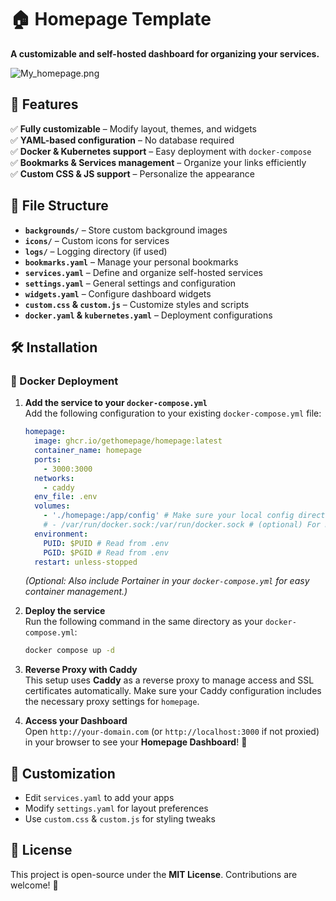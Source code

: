 # 🏠 Homepage Template  

**A customizable and self-hosted dashboard for organizing your services.**  

![My_homepage.png](#)  

## 🚀 Features  
✅ **Fully customizable** – Modify layout, themes, and widgets  
✅ **YAML-based configuration** – No database required  
✅ **Docker & Kubernetes support** – Easy deployment with `docker-compose`  
✅ **Bookmarks & Services management** – Organize your links efficiently  
✅ **Custom CSS & JS support** – Personalize the appearance  

## 📂 File Structure  
- **`backgrounds/`** – Store custom background images  
- **`icons/`** – Custom icons for services  
- **`logs/`** – Logging directory (if used)  
- **`bookmarks.yaml`** – Manage your personal bookmarks  
- **`services.yaml`** – Define and organize self-hosted services  
- **`settings.yaml`** – General settings and configuration  
- **`widgets.yaml`** – Configure dashboard widgets  
- **`custom.css` & `custom.js`** – Customize styles and scripts  
- **`docker.yaml` & `kubernetes.yaml`** – Deployment configurations  

## 🛠️ Installation  

### 🔹 Docker Deployment  

1. **Add the service to your `docker-compose.yml`**  
   Add the following configuration to your existing `docker-compose.yml` file:  

   ```yaml
   homepage:
     image: ghcr.io/gethomepage/homepage:latest
     container_name: homepage
     ports:
       - 3000:3000
     networks:
       - caddy
     env_file: .env
     volumes:
       - './homepage:/app/config' # Make sure your local config directory exists
       # - /var/run/docker.sock:/var/run/docker.sock # (optional) For Docker integrations)
     environment:
       PUID: $PUID # Read from .env
       PGID: $PGID # Read from .env
     restart: unless-stopped
   ```

   *(Optional: Also include Portainer in your `docker-compose.yml` for easy container management.)*  

2. **Deploy the service**  
   Run the following command in the same directory as your `docker-compose.yml`:  
   ```bash
   docker compose up -d
   ```

3. **Reverse Proxy with Caddy**  
   This setup uses **Caddy** as a reverse proxy to manage access and SSL certificates automatically. Make sure your Caddy configuration includes the necessary proxy settings for `homepage`.  

4. **Access your Dashboard**  
   Open `http://your-domain.com` (or `http://localhost:3000` if not proxied) in your browser to see your **Homepage Dashboard**! 🚀

## 🎨 Customization  
- Edit `services.yaml` to add your apps  
- Modify `settings.yaml` for layout preferences  
- Use `custom.css` & `custom.js` for styling tweaks  

## 📜 License  
This project is open-source under the **MIT License**. Contributions are welcome! 🚀  
